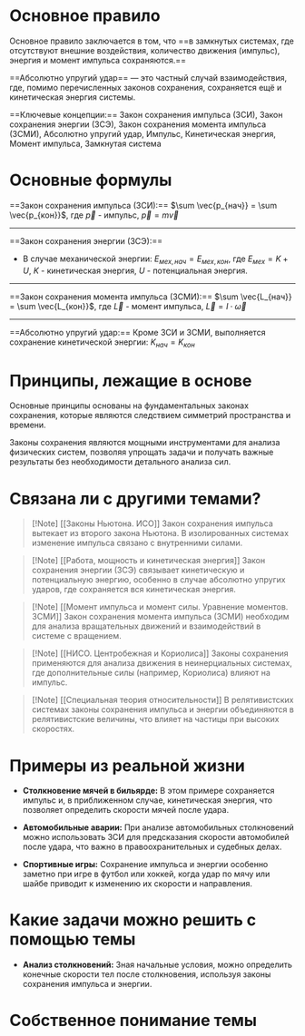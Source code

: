 # Основное правило

Основное правило заключается в том, что ==в замкнутых системах, где отсутствуют внешние воздействия, количество движения (импульс), энергия и момент импульса сохраняются.==

==Абсолютно упругий удар== — это частный случай взаимодействия, где, помимо перечисленных законов сохранения, сохраняется ещё и кинетическая энергия системы.

==Ключевые концепции:== Закон сохранения импульса (ЗСИ), Закон сохранения энергии (ЗСЭ), Закон сохранения момента импульса (ЗСМИ), Абсолютно упругий удар, Импульс, Кинетическая энергия, Момент импульса, Замкнутая система
# Основные формулы

==Закон сохранения импульса (ЗСИ):== $\sum \vec{p_{нач}} = \sum \vec{p_{кон}}$, где $\vec{p}$ - импульс, $\vec{p} = m\vec{v}$

---

==Закон сохранения энергии (ЗСЭ):==
- В случае механической энергии: $E_{мех, нач} = E_{мех, кон}$, где $E_{мех} = K + U$, $K$ - кинетическая энергия, $U$ - потенциальная энергия.

---

==Закон сохранения момента импульса (ЗСМИ):== $\sum \vec{L_{нач}} = \sum \vec{L_{кон}}$, где $\vec{L}$ - момент импульса, $\vec{L} = I \cdot \vec{\omega}$

---

==Абсолютно упругий удар:== Кроме ЗСИ и ЗСМИ, выполняется сохранение кинетической энергии: $K_{нач} = K_{кон}$
# Принципы, лежащие в основе

Основные принципы основаны на фундаментальных законах сохранения, которые являются следствием симметрий пространства и времени.

Законы сохранения являются мощными инструментами для анализа физических систем, позволяя упрощать задачи и получать важные результаты без необходимости детального анализа сил.
# Связана ли с другими темами?

>[!Note] [[Законы Ньютона. ИСО]]
>Закон сохранения импульса вытекает из второго закона Ньютона. В изолированных системах изменение импульса связано с внутренними силами.

>[!Note] [[Работа, мощность и кинетическая энергия]]
>Закон сохранения энергии (ЗСЭ) связывает кинетическую и потенциальную энергию, особенно в случае абсолютно упругих ударов, где сохраняется вся кинетическая энергия.

>[!Note] [[Момент импульса и момент силы. Уравнение моментов. ЗСМИ]]
>Закон сохранения момента импульса (ЗСМИ) необходим для анализа вращательных движений и взаимодействий в системе с вращением.

>[!Note] [[НИСО. Центробежная и Кориолиса]]
>Законы сохранения применяются для анализа движения в неинерциальных системах, где дополнительные силы (например, Кориолиса) влияют на импульс.

>[!Note] [[Специальная теория относительности]]
>В релятивистских системах законы сохранения импульса и энергии объединяются в релятивистские величины, что влияет на частицы при высоких скоростях.
# Примеры из реальной жизни

- **Столкновение мячей в бильярде:** В этом примере сохраняется импульс и, в приближенном случае, кинетическая энергия, что позволяет определить скорости мячей после удара.
    
- **Автомобильные аварии:** При анализе автомобильных столкновений можно использовать ЗСИ для предсказания скорости автомобилей после удара, что важно в правоохранительных и судебных делах.
    
- **Спортивные игры:** Сохранение импульса и энергии особенно заметно при игре в футбол или хоккей, когда удар по мячу или шайбе приводит к изменению их скорости и направления.
# Какие задачи можно решить с помощью темы

- **Анализ столкновений:** Зная начальные условия, можно определить конечные скорости тел после столкновения, используя законы сохранения импульса и энергии.
# Собственное понимание темы